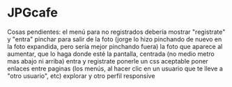 # JPGcafe

Cosas pendientes:
el menú para no registrados debería mostrar "registrate" y "entra"
pinchar para salir de la foto (jorge lo hizo pinchando de nuevo en la foto expandida, pero sería mejor pinchando fuera)
la foto que aparece al aumentar, que lo haga donde esté la pantalla, centrada (no medio metro mas abajo ni arriba)
entra y registrate ponerle un css aceptable
poner enlaces entre paginas (los menús, al hacer clic en un usuario que te lleve a "otro usuario", etc)
explorar y otro perfil responsive
